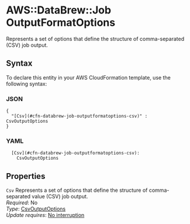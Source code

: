 # AWS::DataBrew::Job OutputFormatOptions<a name="aws-properties-databrew-job-outputformatoptions"></a>

Represents a set of options that define the structure of comma\-separated \(CSV\) job output\.

## Syntax<a name="aws-properties-databrew-job-outputformatoptions-syntax"></a>

To declare this entity in your AWS CloudFormation template, use the following syntax:

### JSON<a name="aws-properties-databrew-job-outputformatoptions-syntax.json"></a>

```
{
  "[Csv](#cfn-databrew-job-outputformatoptions-csv)" : CsvOutputOptions
}
```

### YAML<a name="aws-properties-databrew-job-outputformatoptions-syntax.yaml"></a>

```
  [Csv](#cfn-databrew-job-outputformatoptions-csv):
    CsvOutputOptions
```

## Properties<a name="aws-properties-databrew-job-outputformatoptions-properties"></a>

`Csv` <a name="cfn-databrew-job-outputformatoptions-csv"></a>
Represents a set of options that define the structure of comma\-separated value \(CSV\) job output\.  
_Required_: No  
_Type_: [CsvOutputOptions](aws-properties-databrew-job-csvoutputoptions.md)  
_Update requires_: [No interruption](https://docs.aws.amazon.com/AWSCloudFormation/latest/UserGuide/using-cfn-updating-stacks-update-behaviors.html#update-no-interrupt)
